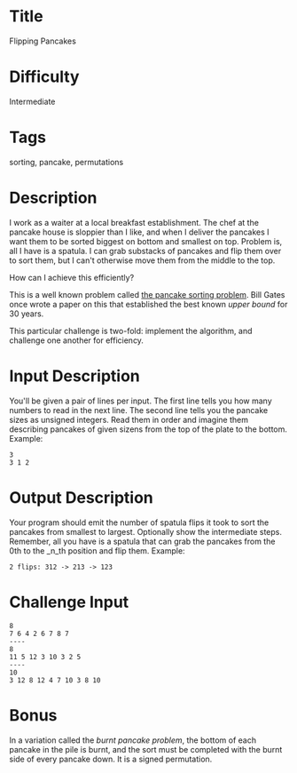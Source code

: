 # Title

Flipping Pancakes

# Difficulty

Intermediate

# Tags

sorting, pancake, permutations

# Description

I work as a waiter at a local breakfast establishment. The chef at the pancake house is sloppier than I like, and when I deliver the pancakes I want them to be sorted biggest on bottom and smallest on top. Problem is, all I have is a spatula. I can grab substacks of pancakes and flip them over to sort them, but I can't otherwise move them from the middle to the top. 

How can I achieve this efficiently?

This is a well known problem called [the pancake sorting problem](http://datagenetics.com/blog/february42018/index.html). Bill Gates once wrote a paper on this that established the best known _upper bound_ for 30 years. 

This particular challenge is two-fold: implement the algorithm, and challenge one another for efficiency. 

# Input Description

You'll be given a pair of lines per input. The first line tells you how many numbers to read in the next line. The second line tells you the pancake sizes as unsigned integers. Read them in order and imagine them describing pancakes of given sizens from the top of the plate to the bottom. Example:

    3
    3 1 2

# Output Description

Your program should emit the number of spatula flips it took to sort the pancakes from smallest to largest. Optionally show the intermediate steps. Remember, all you have is a spatula that can grab the pancakes from the 0th to the _n_th position and flip them. Example:

    2 flips: 312 -> 213 -> 123

# Challenge Input

    8
    7 6 4 2 6 7 8 7
    ----
    8
    11 5 12 3 10 3 2 5
    ----
    10
    3 12 8 12 4 7 10 3 8 10

# Bonus

In a variation called the _burnt pancake problem_, the bottom of each pancake in the pile is burnt, and the sort must be completed with the burnt side of every pancake down. It is a signed permutation.
